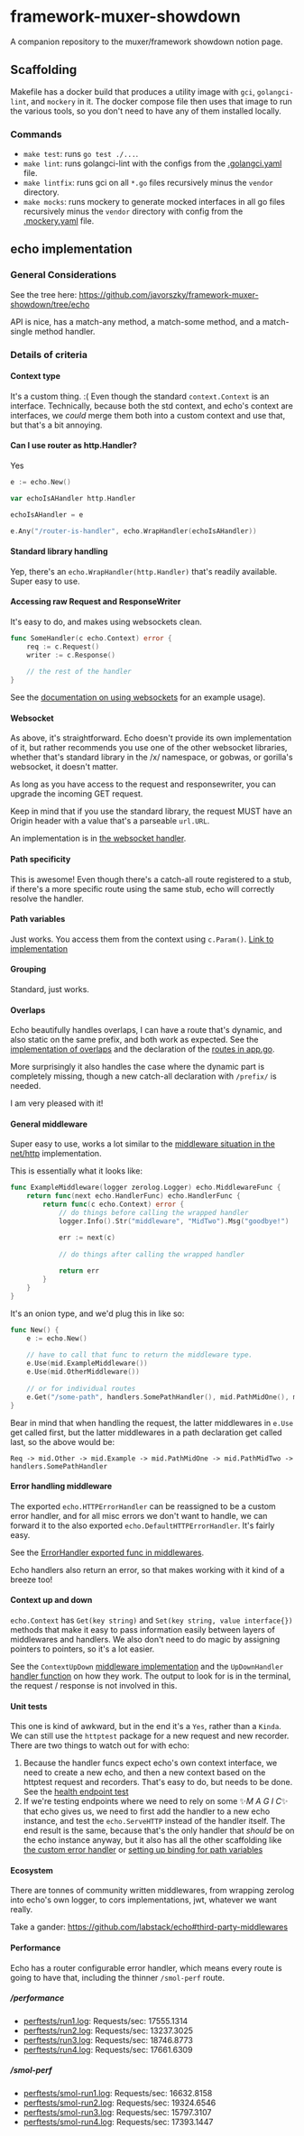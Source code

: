 # framework-muxer-showdown
A companion repository to the muxer/framework showdown notion page.

## Scaffolding

Makefile has a docker build that produces a utility image with `gci`, `golangci-lint`, and `mockery` in it. The docker compose file then uses that image to run the various tools, so you don't need to have any of them installed locally.

### Commands

* `make test`: runs `go test ./...`.
* `make lint`: runs golangci-lint with the configs from the [.golangci.yaml](.golangci.yaml) file.
* `make lintfix`: runs gci on all `*.go` files recursively minus the `vendor` directory.
* `make mocks`: runs mockery to generate mocked interfaces in all go files recursively minus the `vendor` directory with config from the [.mockery.yaml](.mockery.yaml) file.

## echo implementation

### General Considerations

See the tree here: https://github.com/javorszky/framework-muxer-showdown/tree/echo

API is nice, has a match-any method, a match-some method, and a match-single method handler.

### Details of criteria

#### Context type

It's a custom thing. :( Even though the standard `context.Context` is an interface. Technically, because both the std context, and echo's context are interfaces, we _could_ merge them both into a custom context and use that, but that's a bit annoying.

#### Can I use router as http.Handler?

Yes
```go
e := echo.New()

var echoIsAHandler http.Handler

echoIsAHandler = e

e.Any("/router-is-handler", echo.WrapHandler(echoIsAHandler))
```
#### Standard library handling

Yep, there's an `echo.WrapHandler(http.Handler)` that's readily available. Super easy to use.

#### Accessing raw Request and ResponseWriter

It's easy to do, and makes using websockets clean.
```go
func SomeHandler(c echo.Context) error {
	req := c.Request()
	writer := c.Response()
	
	// the rest of the handler
}
```
See the [documentation on using websockets](https://echo.labstack.com/cookbook/websocket/) for an example usage).

#### Websocket

As above, it's straightforward. Echo doesn't provide its own implementation of it, but rather recommends you use one of the other websocket libraries, whether that's standard library in the /x/ namespace, or gobwas, or gorilla's websocket, it doesn't matter.

As long as you have access to the request and responsewriter, you can upgrade the incoming GET request.

Keep in mind that if you use the standard library, the request MUST have an Origin header with a value that's a parseable `url.URL`.

An implementation is in [the websocket handler](handlers/ws.go).

#### Path specificity

This is awesome! Even though there's a catch-all route registered to a stub, if there's a more specific route using the same stub, echo will correctly resolve the handler.

#### Path variables

Just works. You access them from the context using `c.Param()`. [Link to implementation](handlers/pathvars.go)

#### Grouping

Standard, just works.

#### Overlaps

Echo beautifully handles overlaps, I can have a route that's dynamic, and also static on the same prefix, and both work as expected. See the [implementation of overlaps](handlers/overlaps.go) and the declaration of the [routes in app.go](app/app.go).

More surprisingly it also handles the case where the dynamic part is completely missing, though a new catch-all declaration with `/prefix/` is needed.

I am very pleased with it!

#### General middleware

Super easy to use, works a lot similar to the [middleware situation in the net/http](https://github.com/javorszky/framework-muxer-showdown/tree/net/http#middlewares-easy) implementation.

This is essentially what it looks like:

```go
func ExampleMiddleware(logger zerolog.Logger) echo.MiddlewareFunc {
	return func(next echo.HandlerFunc) echo.HandlerFunc {
		return func(c echo.Context) error {
			// do things before calling the wrapped handler
			logger.Info().Str("middleware", "MidTwo").Msg("goodbye!")

			err := next(c)
			
			// do things after calling the wrapped handler
			
			return err
		}
	}
}
```
It's an onion type, and we'd plug this in like so:
```go
func New() {
	e := echo.New()
	
	// have to call that func to return the middleware type.
	e.Use(mid.ExampleMiddleware())
	e.Use(mid.OtherMiddleware())
	
	// or for individual routes
	e.Get("/some-path", handlers.SomePathHandler(), mid.PathMidOne(), mid.PathMidTwo())
}
```
Bear in mind that when handling the request, the latter middlewares in `e.Use` get called first, but the latter middlewares in a path declaration get called last, so the above would be:
```
Req -> mid.Other -> mid.Example -> mid.PathMidOne -> mid.PathMidTwo -> handlers.SomePathHandler
```

#### Error handling middleware

The exported `echo.HTTPErrorHandler` can be reassigned to be a custom error handler, and for all misc errors we don't want to handle, we can forward it to the also exported `echo.DefaultHTTPErrorHandler`. It's fairly easy.

See the [ErrorHandler exported func in middlewares](handlers/middlewares.go).

Echo handlers also return an error, so that makes working with it kind of a breeze too!

#### Context up and down

`echo.Context` has `Get(key string)` and `Set(key string, value interface{})` methods that make it easy to pass information easily between layers of middlewares and handlers. We also don't need to do magic by assigning pointers to pointers, so it's a lot easier.

See the `ContextUpDown` [middleware implementation](handlers/middlewares.go) and the `UpDownHandler` [handler function](handlers/contextupdown.go) on how they work. The output to look for is in the terminal, the request / response is not involved in this.

#### Unit tests

This one is kind of awkward, but in the end it's a `Yes`, rather than a `Kinda`. We can still use the `httptest` package for a new request and new recorder. There are two things to watch out for with echo:

1. Because the handler funcs expect echo's own context interface, we need to create a new echo, and then a new context based on the httptest request and recorders. That's easy to do, but needs to be done. See the [health endpoint test](handlers/health_test.go)
2. If we're testing endpoints where we need to rely on some ✨_M A G I C_✨ that echo gives us, we need to first add the handler to a new echo instance, and test the `echo.ServeHTTP` instead of the handler itself. The end result is the same, because that's the only handler that _should_ be on the echo instance anyway, but it also has all the other scaffolding like [the custom error handler](handlers/errors_test.go) or [setting up binding for path variables](handlers/pathvars_test.go)

#### Ecosystem

There are tonnes of community written middlewares, from wrapping zerolog into echo's own logger, to cors implementations, jwt, whatever we want really.

Take a gander: https://github.com/labstack/echo#third-party-middlewares

#### Performance

Echo has a router configurable error handler, which means every route is going to have that, including the thinner `/smol-perf` route.

##### /performance

* [perftests/run1.log](perftests/run1.log):  Requests/sec:	17555.1314
* [perftests/run2.log](perftests/run2.log):  Requests/sec:	13237.3025
* [perftests/run3.log](perftests/run3.log):  Requests/sec:	18746.8773
* [perftests/run4.log](perftests/run4.log):  Requests/sec:	17661.6309

##### /smol-perf

* [perftests/smol-run1.log](perftests/smol-run1.log):  Requests/sec:	16632.8158
* [perftests/smol-run2.log](perftests/smol-run2.log):  Requests/sec:	19324.6546
* [perftests/smol-run3.log](perftests/smol-run3.log):  Requests/sec:	15797.3107
* [perftests/smol-run4.log](perftests/smol-run4.log):  Requests/sec:	17393.1447
